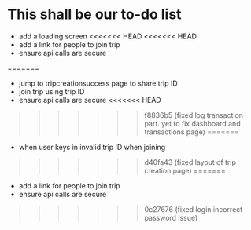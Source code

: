 # This shall be our to-do list

- add a loading screen
<<<<<<< HEAD
<<<<<<< HEAD
- add a link for people to join trip
- ensure api calls are secure

=======
- jump to tripcreationsuccess page to share trip ID
- join trip using trip ID
- ensure api calls are secure
<<<<<<< HEAD
>>>>>>> f8836b5 (fixed log transaction part. yet to fix dashboard and transactions page)
=======
- when user keys in invalid trip ID when joining
>>>>>>> d40fa43 (fixed layout of trip creation page)
=======
- add a link for people to join trip
- ensure api calls are secure

>>>>>>> 0c27676 (fixed login incorrect password issue)
